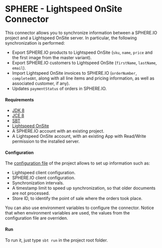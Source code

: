 SPHERE - Lightspeed OnSite Connector
==================================

This connector allows you to synchronize information between a SPHERE.IO project and a Lightspeed OnSite server.
In particular, the following synchronization is performed:

- Export SPHERE.IO products to Lightspeed OnSite (`sku`, `name`, `price` and the first image from the master variant).
- Export SPHERE.IO customers to Lightspeed OnSite (`firstName`, `lastName`, `email`).
- Import Lightspeed OnSite invoices to SPHERE.IO (`orderNumber`, `completedAt`, along with all line items and pricing information, as well as associated customer, if any).
- Updates `paymentStatus` of orders in SPHERE.IO.

#### Requirements

- [JDK 8](http://www.oracle.com/technetwork/java/javase/downloads/jdk8-downloads-2133151.html)
- [JCE 8](http://www.oracle.com/technetwork/java/javase/downloads/jce8-download-2133166.html)
- [SBT](http://www.scala-sbt.org/download.html)
- [Lightspeed OnSite](http://www.lightspeedpos.com/onsite-help/first-time-installation/)
- A SPHERE.IO account with an existing project.
- A Lightspeed OnSite account, with an existing App with Read/Write permission to the installed server.

#### Configuration

The [configuration file](https://github.com/sphereio/sphere-lightspeed-onsite-connector/blob/master/src/main/resources/application.conf) of the project allows to set up information such as:
- Lightspeed client configuration.
- SPHERE.IO client configuration.
- Synchronization intervals.
- A timestamp limit to speed up synchronization, so that older documents are not processed.
- Store ID, to identify the point of sale where the orders took place.

You can also use environment variables to configure the connector. Notice that when environment variables are used, the values from the configuration file are overriden.

#### Run

To run it, just type `sbt run` in the project root folder.



